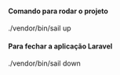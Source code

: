 #### Comando para rodar o projeto
./vendor/bin/sail up

#### Para fechar a aplicação Laravel
./vendor/bin/sail down